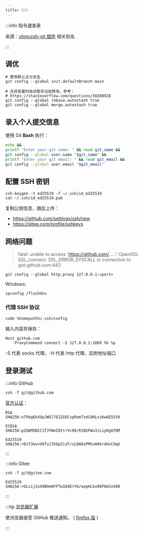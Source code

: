 ```yaml
---
title: Git
---
```


:::info 指令速查表

来源：[ohmyzsh-git 插件](https://gitee.com/mirrors/oh-my-zsh/blob/master/plugins/git/README.md) 相关别名

:::

## 调优

```shell
# 更改默认主分支名
git config --global init.defaultBranch main

# 合并变基时自动暂存当前修改，参考：
# https://stackoverflow.com/questions/30208928
git config --global rebase.autostash true
git config --global merge.autostash true

```

## 录入个人提交信息

使用 Git **Bash** 执行：

```bash
echo &&
printf "Enter your git name: " && read git_name &&
git config --global user.name "$git_name" &&
printf "Enter your git email: " && read git_email &&
git config --global user.email "$git_email"
```

## 配置 SSH 密钥

```shell
ssh-keygen -t ed25519 -f ~/.ssh/id_ed25519
cat ~/.ssh/id_ed25519.pub
```

复制公钥信息，随后上传：

- https://github.com/settings/ssh/new
- https://gitee.com/profile/sshkeys

## 网络问题

> fatal: unable to access 'https://github.com/.....': OpenSSL SSL_connect: SSL_ERROR_SYSCALL in connection to gist.github.com:443

    git config --global http.proxy 127.0.0.1:<port>

Windows:

    ipconfig /flushdns

### 代理 SSH 协议

    code %homepath%/.ssh/config

输入内容并保存：

```
Host github.com
    ProxyCommand connect -S 127.0.0.1:1089 %h %p
```

-S 代表 socks 代理，-H 代表 http 代理，后附地址端口

## 登录测试

<div className="no-admonition-uppercase-title">

:::info GitHub

    ssh -T git@github.com

[官方认证](https://docs.github.com/cn/authentication/keeping-your-account-and-data-secure/githubs-ssh-key-fingerprints)：

```
RSA
SHA256:nThbg6kXUpJWGl7E1IGOCspRomTxdCARLviKw6E5SY8

ECDSA
SHA256:p2QAMXNIC1TJYWeIOttrVc98/R1BUFWu3/LiyKgUfQM

Ed25519
SHA256:+DiY3wvvV6TuJJhbpZisF/zLDA0zPMSvHdkr4UvCOqU
```

:::

:::info Gitee

    ssh -T git@gitee.com

```
Ed25519
SHA256:+ULzij2u99B9eWYFTw1Q4ErYG/aepHLbu96PAUCoV88
```

:::

</div>

:::tip [浏览器扩展](https://chrome.google.com/webstore/detail/notifier-for-github/lmjdlojahmbbcodnpecnjnmlddbkjhnn)

使浏览器接受 GitHub 推送通知。
( [firefox 版](https://addons.mozilla.org/zh-CN/firefox/addon/notifier-for-github) )

:::
